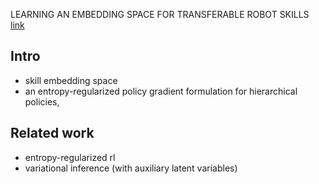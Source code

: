 LEARNING AN EMBEDDING SPACE FOR TRANSFERABLE ROBOT SKILLS
[link](https://openreview.net/pdf?id=rk07ZXZRb)

## Intro 

- skill embedding space 
- an entropy-regularized policy gradient formulation for hierarchical policies,

## Related work 

- entropy-regularized rl 
- variational inference (with auxiliary latent variables) 

